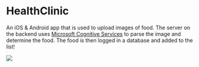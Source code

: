 # HealthClinic

An iOS & Android app that is used to upload images of food. The server on the backend uses [Microsoft Cognitive Services](https://aka.ms/T7285g) to parse the image and determine the food. The food is then logged in a database and added to the list!

![](https://github.com/brminnick/Videos/blob/master/HealthClinic/HealthClinic.gif)

